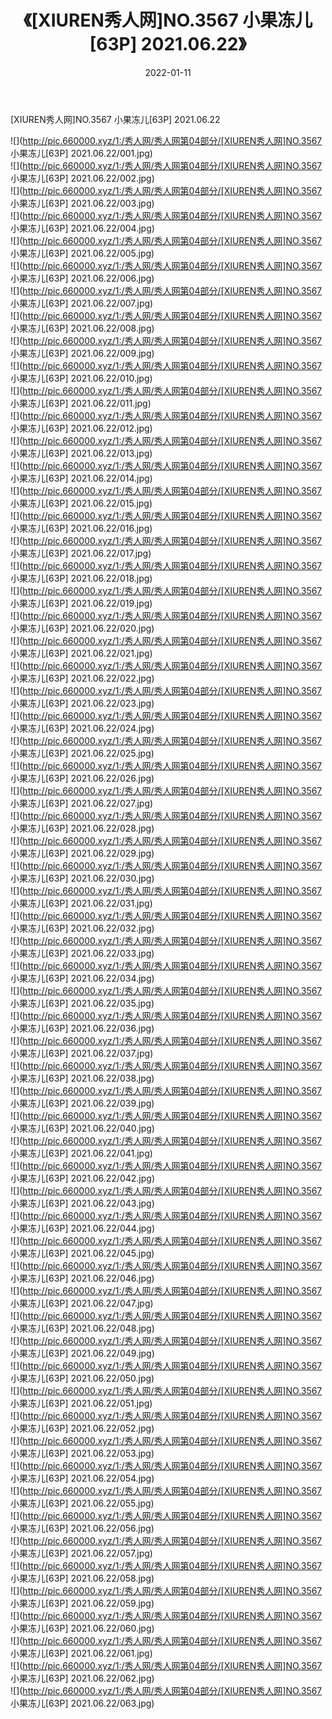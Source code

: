﻿---
layout: post
title:  《[XIUREN秀人网]NO.3567 小果冻儿[63P] 2021.06.22》
date:   2022-01-11
img: http://pic.660000.xyz/1:/秀人网/秀人网第04部分/[XIUREN秀人网]NO.3567 小果冻儿[63P] 2021.06.22/000.jpg
categories: [美女, 清纯, 唯美]
---

[XIUREN秀人网]NO.3567 小果冻儿[63P] 2021.06.22

 ![](http://pic.660000.xyz/1:/秀人网/秀人网第04部分/[XIUREN秀人网]NO.3567 小果冻儿[63P] 2021.06.22/001.jpg) <br>![](http://pic.660000.xyz/1:/秀人网/秀人网第04部分/[XIUREN秀人网]NO.3567 小果冻儿[63P] 2021.06.22/002.jpg) <br>![](http://pic.660000.xyz/1:/秀人网/秀人网第04部分/[XIUREN秀人网]NO.3567 小果冻儿[63P] 2021.06.22/003.jpg) <br>![](http://pic.660000.xyz/1:/秀人网/秀人网第04部分/[XIUREN秀人网]NO.3567 小果冻儿[63P] 2021.06.22/004.jpg) <br>![](http://pic.660000.xyz/1:/秀人网/秀人网第04部分/[XIUREN秀人网]NO.3567 小果冻儿[63P] 2021.06.22/005.jpg) <br>![](http://pic.660000.xyz/1:/秀人网/秀人网第04部分/[XIUREN秀人网]NO.3567 小果冻儿[63P] 2021.06.22/006.jpg) <br>![](http://pic.660000.xyz/1:/秀人网/秀人网第04部分/[XIUREN秀人网]NO.3567 小果冻儿[63P] 2021.06.22/007.jpg) <br>![](http://pic.660000.xyz/1:/秀人网/秀人网第04部分/[XIUREN秀人网]NO.3567 小果冻儿[63P] 2021.06.22/008.jpg) <br>![](http://pic.660000.xyz/1:/秀人网/秀人网第04部分/[XIUREN秀人网]NO.3567 小果冻儿[63P] 2021.06.22/009.jpg) <br>![](http://pic.660000.xyz/1:/秀人网/秀人网第04部分/[XIUREN秀人网]NO.3567 小果冻儿[63P] 2021.06.22/010.jpg) <br>![](http://pic.660000.xyz/1:/秀人网/秀人网第04部分/[XIUREN秀人网]NO.3567 小果冻儿[63P] 2021.06.22/011.jpg) <br>![](http://pic.660000.xyz/1:/秀人网/秀人网第04部分/[XIUREN秀人网]NO.3567 小果冻儿[63P] 2021.06.22/012.jpg) <br>![](http://pic.660000.xyz/1:/秀人网/秀人网第04部分/[XIUREN秀人网]NO.3567 小果冻儿[63P] 2021.06.22/013.jpg) <br>![](http://pic.660000.xyz/1:/秀人网/秀人网第04部分/[XIUREN秀人网]NO.3567 小果冻儿[63P] 2021.06.22/014.jpg) <br>![](http://pic.660000.xyz/1:/秀人网/秀人网第04部分/[XIUREN秀人网]NO.3567 小果冻儿[63P] 2021.06.22/015.jpg) <br>![](http://pic.660000.xyz/1:/秀人网/秀人网第04部分/[XIUREN秀人网]NO.3567 小果冻儿[63P] 2021.06.22/016.jpg) <br>![](http://pic.660000.xyz/1:/秀人网/秀人网第04部分/[XIUREN秀人网]NO.3567 小果冻儿[63P] 2021.06.22/017.jpg) <br>![](http://pic.660000.xyz/1:/秀人网/秀人网第04部分/[XIUREN秀人网]NO.3567 小果冻儿[63P] 2021.06.22/018.jpg) <br>![](http://pic.660000.xyz/1:/秀人网/秀人网第04部分/[XIUREN秀人网]NO.3567 小果冻儿[63P] 2021.06.22/019.jpg) <br>![](http://pic.660000.xyz/1:/秀人网/秀人网第04部分/[XIUREN秀人网]NO.3567 小果冻儿[63P] 2021.06.22/020.jpg) <br>![](http://pic.660000.xyz/1:/秀人网/秀人网第04部分/[XIUREN秀人网]NO.3567 小果冻儿[63P] 2021.06.22/021.jpg) <br>![](http://pic.660000.xyz/1:/秀人网/秀人网第04部分/[XIUREN秀人网]NO.3567 小果冻儿[63P] 2021.06.22/022.jpg) <br>![](http://pic.660000.xyz/1:/秀人网/秀人网第04部分/[XIUREN秀人网]NO.3567 小果冻儿[63P] 2021.06.22/023.jpg) <br>![](http://pic.660000.xyz/1:/秀人网/秀人网第04部分/[XIUREN秀人网]NO.3567 小果冻儿[63P] 2021.06.22/024.jpg) <br>![](http://pic.660000.xyz/1:/秀人网/秀人网第04部分/[XIUREN秀人网]NO.3567 小果冻儿[63P] 2021.06.22/025.jpg) <br>![](http://pic.660000.xyz/1:/秀人网/秀人网第04部分/[XIUREN秀人网]NO.3567 小果冻儿[63P] 2021.06.22/026.jpg) <br>![](http://pic.660000.xyz/1:/秀人网/秀人网第04部分/[XIUREN秀人网]NO.3567 小果冻儿[63P] 2021.06.22/027.jpg) <br>![](http://pic.660000.xyz/1:/秀人网/秀人网第04部分/[XIUREN秀人网]NO.3567 小果冻儿[63P] 2021.06.22/028.jpg) <br>![](http://pic.660000.xyz/1:/秀人网/秀人网第04部分/[XIUREN秀人网]NO.3567 小果冻儿[63P] 2021.06.22/029.jpg) <br>![](http://pic.660000.xyz/1:/秀人网/秀人网第04部分/[XIUREN秀人网]NO.3567 小果冻儿[63P] 2021.06.22/030.jpg) <br>![](http://pic.660000.xyz/1:/秀人网/秀人网第04部分/[XIUREN秀人网]NO.3567 小果冻儿[63P] 2021.06.22/031.jpg) <br>![](http://pic.660000.xyz/1:/秀人网/秀人网第04部分/[XIUREN秀人网]NO.3567 小果冻儿[63P] 2021.06.22/032.jpg) <br>![](http://pic.660000.xyz/1:/秀人网/秀人网第04部分/[XIUREN秀人网]NO.3567 小果冻儿[63P] 2021.06.22/033.jpg) <br>![](http://pic.660000.xyz/1:/秀人网/秀人网第04部分/[XIUREN秀人网]NO.3567 小果冻儿[63P] 2021.06.22/034.jpg) <br>![](http://pic.660000.xyz/1:/秀人网/秀人网第04部分/[XIUREN秀人网]NO.3567 小果冻儿[63P] 2021.06.22/035.jpg) <br>![](http://pic.660000.xyz/1:/秀人网/秀人网第04部分/[XIUREN秀人网]NO.3567 小果冻儿[63P] 2021.06.22/036.jpg) <br>![](http://pic.660000.xyz/1:/秀人网/秀人网第04部分/[XIUREN秀人网]NO.3567 小果冻儿[63P] 2021.06.22/037.jpg) <br>![](http://pic.660000.xyz/1:/秀人网/秀人网第04部分/[XIUREN秀人网]NO.3567 小果冻儿[63P] 2021.06.22/038.jpg) <br>![](http://pic.660000.xyz/1:/秀人网/秀人网第04部分/[XIUREN秀人网]NO.3567 小果冻儿[63P] 2021.06.22/039.jpg) <br>![](http://pic.660000.xyz/1:/秀人网/秀人网第04部分/[XIUREN秀人网]NO.3567 小果冻儿[63P] 2021.06.22/040.jpg) <br>![](http://pic.660000.xyz/1:/秀人网/秀人网第04部分/[XIUREN秀人网]NO.3567 小果冻儿[63P] 2021.06.22/041.jpg) <br>![](http://pic.660000.xyz/1:/秀人网/秀人网第04部分/[XIUREN秀人网]NO.3567 小果冻儿[63P] 2021.06.22/042.jpg) <br>![](http://pic.660000.xyz/1:/秀人网/秀人网第04部分/[XIUREN秀人网]NO.3567 小果冻儿[63P] 2021.06.22/043.jpg) <br>![](http://pic.660000.xyz/1:/秀人网/秀人网第04部分/[XIUREN秀人网]NO.3567 小果冻儿[63P] 2021.06.22/044.jpg) <br>![](http://pic.660000.xyz/1:/秀人网/秀人网第04部分/[XIUREN秀人网]NO.3567 小果冻儿[63P] 2021.06.22/045.jpg) <br>![](http://pic.660000.xyz/1:/秀人网/秀人网第04部分/[XIUREN秀人网]NO.3567 小果冻儿[63P] 2021.06.22/046.jpg) <br>![](http://pic.660000.xyz/1:/秀人网/秀人网第04部分/[XIUREN秀人网]NO.3567 小果冻儿[63P] 2021.06.22/047.jpg) <br>![](http://pic.660000.xyz/1:/秀人网/秀人网第04部分/[XIUREN秀人网]NO.3567 小果冻儿[63P] 2021.06.22/048.jpg) <br>![](http://pic.660000.xyz/1:/秀人网/秀人网第04部分/[XIUREN秀人网]NO.3567 小果冻儿[63P] 2021.06.22/049.jpg) <br>![](http://pic.660000.xyz/1:/秀人网/秀人网第04部分/[XIUREN秀人网]NO.3567 小果冻儿[63P] 2021.06.22/050.jpg) <br>![](http://pic.660000.xyz/1:/秀人网/秀人网第04部分/[XIUREN秀人网]NO.3567 小果冻儿[63P] 2021.06.22/051.jpg) <br>![](http://pic.660000.xyz/1:/秀人网/秀人网第04部分/[XIUREN秀人网]NO.3567 小果冻儿[63P] 2021.06.22/052.jpg) <br>![](http://pic.660000.xyz/1:/秀人网/秀人网第04部分/[XIUREN秀人网]NO.3567 小果冻儿[63P] 2021.06.22/053.jpg) <br>![](http://pic.660000.xyz/1:/秀人网/秀人网第04部分/[XIUREN秀人网]NO.3567 小果冻儿[63P] 2021.06.22/054.jpg) <br>![](http://pic.660000.xyz/1:/秀人网/秀人网第04部分/[XIUREN秀人网]NO.3567 小果冻儿[63P] 2021.06.22/055.jpg) <br>![](http://pic.660000.xyz/1:/秀人网/秀人网第04部分/[XIUREN秀人网]NO.3567 小果冻儿[63P] 2021.06.22/056.jpg) <br>![](http://pic.660000.xyz/1:/秀人网/秀人网第04部分/[XIUREN秀人网]NO.3567 小果冻儿[63P] 2021.06.22/057.jpg) <br>![](http://pic.660000.xyz/1:/秀人网/秀人网第04部分/[XIUREN秀人网]NO.3567 小果冻儿[63P] 2021.06.22/058.jpg) <br>![](http://pic.660000.xyz/1:/秀人网/秀人网第04部分/[XIUREN秀人网]NO.3567 小果冻儿[63P] 2021.06.22/059.jpg) <br>![](http://pic.660000.xyz/1:/秀人网/秀人网第04部分/[XIUREN秀人网]NO.3567 小果冻儿[63P] 2021.06.22/060.jpg) <br>![](http://pic.660000.xyz/1:/秀人网/秀人网第04部分/[XIUREN秀人网]NO.3567 小果冻儿[63P] 2021.06.22/061.jpg) <br>![](http://pic.660000.xyz/1:/秀人网/秀人网第04部分/[XIUREN秀人网]NO.3567 小果冻儿[63P] 2021.06.22/062.jpg) <br>![](http://pic.660000.xyz/1:/秀人网/秀人网第04部分/[XIUREN秀人网]NO.3567 小果冻儿[63P] 2021.06.22/063.jpg) <br>